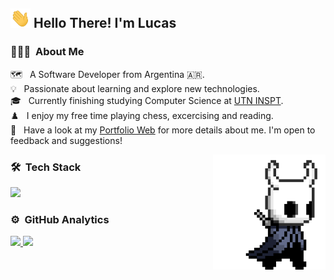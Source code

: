 <h2><img src="https://raw.githubusercontent.com/ABSphreak/ABSphreak/master/gifs/Hi.gif" width="32px" />  Hello There! I'm Lucas  </h2>


### 👨🏻‍💻 &nbsp;About Me

🗺️ &nbsp; A Software Developer from Argentina 🇦🇷.\
💡 &nbsp; Passionate about learning and explore new technologies.\
🎓 &nbsp; Currently finishing studying Computer Science at [UTN INSPT](https://inspt.utn.edu.ar/).\
♟️ &nbsp; I enjoy my free time playing chess, excercising and reading.\
💼 &nbsp; Have a look at my [Portfolio Web](https://lucas-smilari.netlify.app/) for more details about me. I'm open to feedback and suggestions!

<img src="https://raw.githubusercontent.com/TanZng/TanZng/master/assets/hollor_knight3.gif" width="180" align="right" />

### 🛠 &nbsp;Tech Stack
<p align="left">
  <a href="https://skillicons.dev">
    <img src="https://skillicons.dev/icons?i=git,linux,html,css,js,ts,nodejs,express,react,astro,tailwind,c,java,spring,mongodb,mysql&perline=8" />
  </a>
</p>

### ⚙️ &nbsp;GitHub Analytics

<p align="left">
<a href="https://github.com/Smilari">
  <img height="180em" src="https://github-readme-stats-eight-theta.vercel.app/api?username=Smilari&show_icons=true&theme=algolia&include_all_commits=true&count_private=true"/>
  <img height="180em" src="https://github-readme-stats-eight-theta.vercel.app/api/top-langs/?username=Smilari&layout=compact&langs_count=8&theme=algolia"/>
</a>
</p>
